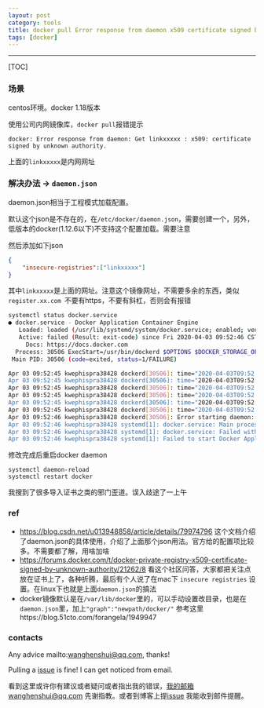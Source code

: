 ```yaml
---
layout: post
category: tools
title: docker pull Error response from daemon x509 certificate signed by unknown authority.
tags: [docker]
---
```


  

---

[TOC]

### 场景

centos环境。docker 1.18版本

使用公司内网镜像库，`docker pull`报错提示

```shell
docker: Error response from daemon: Get linkxxxxx : x509: certificate signed by unknown authority.
```

上面的`linkxxxxx`是内网网址

### 解决办法 -> `daemon.json`

daemon.json相当于工程模式加载配置。

默认这个json是不存在的，在`/etc/docker/daemon.json`，需要创建一个，另外，低版本的docker(1.12.6以下)不支持这个配置加载。需要注意

然后添加如下json

```json
{
    "insecure-registries":["linkxxxxx"]
}
```

其中`linkxxxxx`是上面的网址。注意这个镜像网址，不需要多余的东西，类似 `register.xx.com `不要有https，不要有斜杠，否则会有报错

```bash
systemctl status docker.service
● docker.service - Docker Application Container Engine
   Loaded: loaded (/usr/lib/systemd/system/docker.service; enabled; vendor preset: disabled)
   Active: failed (Result: exit-code) since Fri 2020-04-03 09:52:46 CST; 53s ago
     Docs: https://docs.docker.com
  Process: 30506 ExecStart=/usr/bin/dockerd $OPTIONS $DOCKER_STORAGE_OPTIONS $DOCKER_NETWORK_OPTIONS $INSECURE_REGISTRY (code=exited, status=1/FAILURE)
 Main PID: 30506 (code=exited, status=1/FAILURE)

Apr 03 09:52:45 kwephispra38428 dockerd[30506]: time="2020-04-03T09:52:45.183750000+08:00" level=info msg=serving... address="/var/run/docker/containerd/cont>
Apr 03 09:52:45 kwephispra38428 dockerd[30506]: time="2020-04-03T09:52:45.183810260+08:00" level=info msg=serving... address="/var/run/docker/containerd/cont>
Apr 03 09:52:45 kwephispra38428 dockerd[30506]: time="2020-04-03T09:52:45.183828300+08:00" level=info msg="containerd successfully booted in 0.006990s"
Apr 03 09:52:45 kwephispra38428 dockerd[30506]: time="2020-04-03T09:52:45.188993960+08:00" level=info msg="pickfirstBalancer: HandleSubConnStateChange: 0x400>
Apr 03 09:52:45 kwephispra38428 dockerd[30506]: time="2020-04-03T09:52:45.189921780+08:00" level=warning msg="insecure registry https://registry-xx>
Apr 03 09:52:45 kwephispra38428 dockerd[30506]: time="2020-04-03T09:52:45.190047920+08:00" level=info msg="stopping healthcheck following graceful shutdown" >
Apr 03 09:52:46 kwephispra38428 dockerd[30506]: Error starting daemon: insecure registry registry-xx.com/ is not valid: invalid host "
Apr 03 09:52:46 kwephispra38428 systemd[1]: docker.service: Main process exited, code=exited, status=1/FAILURE
Apr 03 09:52:46 kwephispra38428 systemd[1]: docker.service: Failed with result 'exit-code'.
Apr 03 09:52:46 kwephispra38428 systemd[1]: Failed to start Docker Application Container Engine.

```



修改完成后重启docker daemon

```shell
systemctl daemon-reload
systemctl restart docker
```



我搜到了很多导入证书之类的邪门歪道。误入歧途了一上午



### ref

- https://blog.csdn.net/u013948858/article/details/79974796 这个文档介绍了daemon.json的具体使用，介绍了上面那个json用法。官方给的配置项比较多。不需要都了解，用啥加啥
- https://forums.docker.com/t/docker-private-registry-x509-certificate-signed-by-unknown-authority/21262/8 看这个社区问答，大家都把关注点放在证书上了，各种折腾，最后有个人说了在mac下 `insecure registries` 设置。在linux下也就是上面`daemon.json`的搞法
- docker镜像默认是在`/var/lib/docker`里的，可以手动设置改目录，也是在`daemon.json`里，加上`"graph":"newpath/docker/"` 参考这里https://blog.51cto.com/forangela/1949947

### contacts

Any advice mailto:wanghenshui@qq.com, thanks! 

Pulling a [issue](https://github.com/wanghenshui/wanghenshui.github.io/issues/new) is fine! I can get noticed from email.

看到这里或许你有建议或者疑问或者指出我的错误，我的邮箱wanghenshui@qq.com 先谢指教。或者到博客上提[issue](https://github.com/wanghenshui/wanghenshui.github.io/issues/new) 我能收到邮件提醒。


